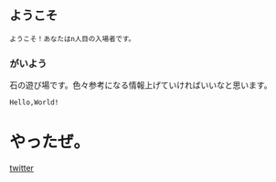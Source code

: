## ようこそ 

```ようこそ！あなたはn人目の入場者です。```
### がいよう

石の遊び場です。色々参考になる情報上げていければいいなと思います。

```markdown
Hello,World!
```
<h1>やったぜ。</h1>


[twitter](https://twitter.com/rock_ishi)